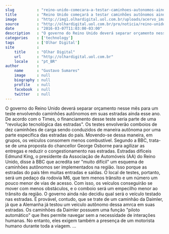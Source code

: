 ```yaml
---
slug          : "reino-unido-comecara-a-testar-caminhoes-autonomos-ainda-em-2016"
title         : "Reino Unido começará a testar caminhões autônomos ainda em 2016"
image         : "http://img1.olhardigital.uol.com.br/uploads/acervo_imagens/2016/03/20160307120252_660_420.jpg"
source        : "http://olhardigital.uol.com.br/pro/noticia/reino-unido-comecara-a-testar-caminhoes-autonomos-ainda-em-2016/55843"
date          : "2016-03-07T11:03:00-03:00"
description   : "O governo do Reino Unido deverá separar orçamento nesse mês para um teste envolvendo caminhões autônomos em suas estradas ainda esse ano. De acordo com o Times, o financiamento desse teste seria parte de uma 'revolução tecnológica das estradas'. Os testes envolverão comboios de dez caminhões de carga sendo conduzidos de maneira autônoma por uma parte específica das estradas do país. Movendo-se dessa maneira, em grupos, os veículos consomem menos combustível. Segundo a BBC, trata-se de uma proposta do chancellor George Osborne para agilizar as entregas e reduzir o congestionamento nas estradas. Estradas difíceis Edmund King, o presidente da Associação de Automóveis (AA) do Reino Unido, disse à BBC que acredita ser 'muito difícil' um esquema de caminhões autônomos ser implementados na região. Isso porque as estradas do país têm muitas entradas e saídas. O local de testes, portanto, será um pedaço da rodovia M6, que tem menos trânsito e um número um pouco menor de vias de acesso. Com isso, os veículos conseguirão se mover com menos obstáculos, e o comboio será um empecilho menor ao trânsito da região. O governo ainda não decidiu qual será o veículo testado nas estradas. É provável, contudo, que se trate de um caminhão da Daimler, já que a Alemanha já testou um veículo autônomo dessa amrca em suas estradas. Os caminhões da Daimler possuem uma função 'piloto automático' que lhes permite navegar sem a necessidade de interações humanas. No entanto, eles exigem também a presença de um motorista humano durante toda a viagem. ..."
categories    : ['technology']
tags          : ['Olhar Digital']
site          :
    title     : "Olhar Digital"
    url       : "http://olhardigital.uol.com.br"
    locale    : "pt_BR"
author        :
    name      : "Gustavo Sumares"
    image     : null
    biography : null
    profile   : null
    facebook  : null
    twitter   : null
---
```


O governo do Reino Unido deverá separar orçamento nesse mês para um teste envolvendo caminhões autônomos em suas estradas ainda esse ano. De acordo com o Times, o financiamento desse teste seria parte de uma "revolução tecnológica das estradas". Os testes envolverão comboios de dez caminhões de carga sendo conduzidos de maneira autônoma por uma parte específica das estradas do país. Movendo-se dessa maneira, em grupos, os veículos consomem menos combustível. Segundo a BBC, trata-se de uma proposta do chancellor George Osborne para agilizar as entregas e reduzir o congestionamento nas estradas. Estradas difíceis Edmund King, o presidente da Associação de Automóveis (AA) do Reino Unido, disse à BBC que acredita ser "muito difícil" um esquema de caminhões autônomos ser implementados na região. Isso porque as estradas do país têm muitas entradas e saídas. O local de testes, portanto, será um pedaço da rodovia M6, que tem menos trânsito e um número um pouco menor de vias de acesso. Com isso, os veículos conseguirão se mover com menos obstáculos, e o comboio será um empecilho menor ao trânsito da região. O governo ainda não decidiu qual será o veículo testado nas estradas. É provável, contudo, que se trate de um caminhão da Daimler, já que a Alemanha já testou um veículo autônomo dessa amrca em suas estradas. Os caminhões da Daimler possuem uma função "piloto automático" que lhes permite navegar sem a necessidade de interações humanas. No entanto, eles exigem também a presença de um motorista humano durante toda a viagem. ...
